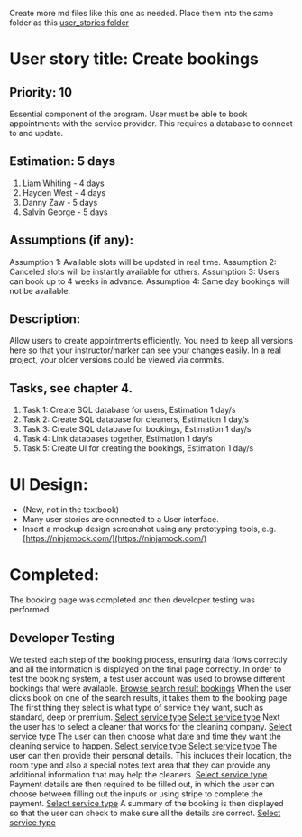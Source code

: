 Create more md files like this one as needed. Place them into the same folder 
as this [user_stories folder](./)

# User story title: Create bookings


## Priority: 10 
Essential component of the program. User must be able to book appointments with the service provider.
This requires a database to connect to and update.

## Estimation: 5 days

1. Liam Whiting - 4 days
2. Hayden West - 4 days
3. Danny Zaw - 5 days
4. Salvin George - 5 days

## Assumptions (if any):
Assumption 1: Available slots will be updated in real time. 
Assumption 2: Canceled slots will be instantly available for others.
Assumption 3: Users can book up to 4 weeks in advance.
Assumption 4: Same day bookings will not be available. 

## Description:
Allow users to create appointments efficiently.
You need to keep all versions here so that your instructor/marker can see your changes easily. 
In a real project, your older versions could be viewed via commits.


## Tasks, see chapter 4.

1. Task 1: Create SQL database for users, Estimation 1 day/s
2. Task 2: Create SQL database for cleaners, Estimation 1 day/s
3. Task 3: Create SQL database for bookings, Estimation 1 day/s
4. Task 4: Link databases together, Estimation 1 day/s
5. Task 5: Create UI for creating the bookings, Estimation 1 day/s


# UI Design:
* (New, not in the textbook) 
* Many user stories are connected to a User interface.
* Insert a mockup design screenshot using any prototyping tools, e.g. [https://ninjamock.com/](https://ninjamock.com/)


# Completed:
The booking page was completed and then developer testing was performed.

## Developer Testing
We tested each step of the booking process, ensuring data flows correctly and all the
information is displayed on the final page correctly.
In order to test the booking system, a test user account was used to browse different
bookings that were available.
[Browse search result bookings](../Images/01_Create_Bookings/01_browse_service_providers.png)
When the user clicks book on one of the search results, it takes them to the booking page.
The first thing they select is what type of service they want, such as standard, deep or premium.
[Select service type](../Images/01_Create_Bookings/02_select_service_type_1.png)
[Select service type](../Images/01_Create_Bookings/02_select_service_type_2.png)
Next the user has to select a cleaner that works for the cleaning company.
[Select service type](../Images/01_Create_Bookings/03_select_cleaner.png)
The user can then choose what date and time they want the cleaning service to happen.
[Select service type](../Images/01_Create_Bookings/04_select_date_time_1.png)
[Select service type](../Images/01_Create_Bookings/04_select_date_time_2.png)
The user can then provide their personal details. This includes their location, the room type
and also a special notes text area that they can provide any additional information that
may help the cleaners.
[Select service type](../Images/01_Create_Bookings/05_enter_address.png)
Payment details are then required to be filled out, in which the user can choose between
filling out the inputs or using stripe to complete the payment. 
[Select service type](../Images/01_Create_Bookings/06_enter_payment_details.png)
A summary of the booking is then displayed so that the user can check to make sure
all the details are correct.
[Select service type](../Images/01_Create_Bookings/07_booking_summary.png)